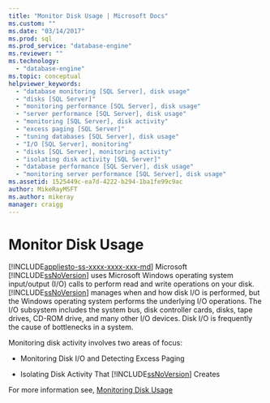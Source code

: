 ```yaml
---
title: "Monitor Disk Usage | Microsoft Docs"
ms.custom: ""
ms.date: "03/14/2017"
ms.prod: sql
ms.prod_service: "database-engine"
ms.reviewer: ""
ms.technology: 
  - "database-engine"
ms.topic: conceptual
helpviewer_keywords: 
  - "database monitoring [SQL Server], disk usage"
  - "disks [SQL Server]"
  - "monitoring performance [SQL Server], disk usage"
  - "server performance [SQL Server], disk usage"
  - "monitoring [SQL Server], disk activity"
  - "excess paging [SQL Server]"
  - "tuning databases [SQL Server], disk usage"
  - "I/O [SQL Server], monitoring"
  - "disks [SQL Server], monitoring activity"
  - "isolating disk activity [SQL Server]"
  - "database performance [SQL Server], disk usage"
  - "monitoring server performance [SQL Server], disk usage"
ms.assetid: 1525449c-ea7d-4222-b294-1ba1fe99c9ac
author: MikeRayMSFT
ms.author: mikeray
manager: craigg
---
```

# Monitor Disk Usage
[!INCLUDE[appliesto-ss-xxxx-xxxx-xxx-md](../../includes/appliesto-ss-xxxx-xxxx-xxx-md.md)]
  Microsoft [!INCLUDE[ssNoVersion](../../includes/ssnoversion-md.md)] uses Microsoft Windows operating system input/output (I/O) calls to perform read and write operations on your disk. [!INCLUDE[ssNoVersion](../../includes/ssnoversion-md.md)] manages when and how disk I/O is performed, but the Windows operating system performs the underlying I/O operations. The I/O subsystem includes the system bus, disk controller cards, disks, tape drives, CD-ROM drive, and many other I/O devices. Disk I/O is frequently the cause of bottlenecks in a system.  
  
 Monitoring disk activity involves two areas of focus:  
  
-   Monitoring Disk I/O and Detecting Excess Paging  
  
-   Isolating Disk Activity That [!INCLUDE[ssNoVersion](../../includes/ssnoversion-md.md)] Creates  
  
 For more information see, [Monitoring Disk Usage](http://social.technet.microsoft.com/wiki/contents/articles/monitoring-disk-usage.aspx)  
  
  
